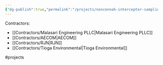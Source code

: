 ```yaml
---
{"dg-publish":true,"permalink":"/projects/nonconnah-interceptor-sampling/","created":"2025-01-02T08:31:32.832-06:00"}
---
```


Contractors:
- [[Contractors/Malasari Engineering PLLC\|Malasari Engineering PLLC]]
- [[Contractors/AECOM\|AECOM]]
- [[Contractors/RJN\|RJN]]
- [[Contractors/Tioga Environmental\|Tioga Environmental]]

#projects

